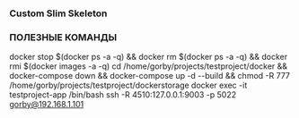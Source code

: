 ### Custom Slim Skeleton


### ПОЛЕЗНЫЕ КОМАНДЫ ###
docker stop $(docker ps -a -q) && docker rm $(docker ps -a -q) && docker rmi $(docker images -a -q)
cd /home/gorby/projects/testproject/docker && docker-compose down && docker-compose up -d --build && chmod -R 777 /home/gorby/projects/testproject/dockerstorage
docker exec -it testproject-app /bin/bash
ssh -R 4510:127.0.0.1:9003 -p 5022 gorby@192.168.1.101

